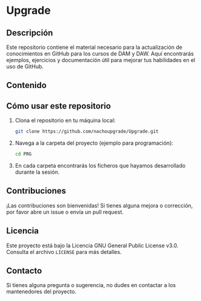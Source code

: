 # Upgrade
## Descripción

Este repositorio contiene el material necesario para la actualización de conocimientos en GitHub para los cursos de DAM y DAW. Aquí encontrarás ejemplos, ejercicios y documentación útil para mejorar tus habilidades en el uso de GitHub.
## Contenido

## Cómo usar este repositorio

1. Clona el repositorio en tu máquina local:
    ```bash
    git clone https://github.com/nachoupgrade/Upgrade.git
    ```
2. Navega a la carpeta del proyecto (ejemplo para programación):
    ```bash
    cd PRG
    ```
3. En cada carpeta encontrarás los ficheros que hayamos desarrollado durante la sesión.

## Contribuciones

¡Las contribuciones son bienvenidas! Si tienes alguna mejora o corrección, por favor abre un issue o envía un pull request.

## Licencia

Este proyecto está bajo la Licencia GNU General Public License v3.0. Consulta el archivo `LICENSE` para más detalles.

## Contacto

Si tienes alguna pregunta o sugerencia, no dudes en contactar a los mantenedores del proyecto.
